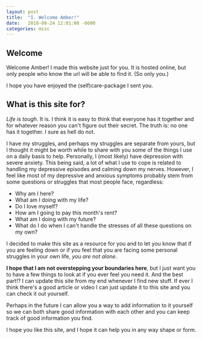 ```yaml
---
layout: post
title:  "I. Welcome Amber!"
date:   2018-08-24 12:01:00 -0600
categories: misc
---
```


## Welcome ##
Welcome Amber! I made this website just for you. It is hosted online, but only people who know the url will be able to find it. (So only you.) 

I hope you have enjoyed the (self)care-package I sent you.

## What is this site for? ##
*Life is tough*. It is. I think it is easy to think that everyone has it together and for whatever reason you can't figure out their secret. The truth is: no one has it together. I sure as hell do not.

I have my struggles, and perhaps my struggles are separate from yours, but I thought it might be worth while to share with you some of the things I use on a daily basis to help. Personally, I (most likely) have depression with severe anxiety. This being said, a lot of what I use to cope is related to handling my depressive episodes and calming down my nerves. However, I feel like most of my depressive and anxious symptoms probably stem from some questions or struggles that most people face, regardless:

* Why am I here?
* What am I doing with my life?
* Do I love myself?
* How am I going to pay this month's rent?
* What am I doing with my future?
* What do I do when I can't handle the stresses of all these questions on my own?

I decided to make this site as a resource for you and to let you know that if you are feeling down or if you feel that you are facing some personal struggles in your own life, *you are not alone*. 

**I hope that I am not overstepping your boundaries here**, but I just want you to have a few things to look at if you ever feel you need it. And the best part!? I can update this site from my end whenever I find new stuff. If ever I think there's a good article or video I can just update it to this site and you can check it out yourself.

Perhaps in the future I can allow you a way to add information to it yourself so we can both share good information with each other and you can keep track of good information you find.

I hope you like this site, and I hope it can help you in any way shape or form.